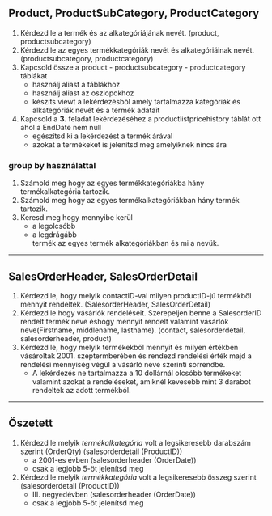 ## Product, ProductSubCategory, ProductCategory  
  
1. Kérdezd le a termék és az alkategóriájának nevét. (product, productsubcategory)
2. Kérdezd le az egyes termékkategóriák nevét és  alkategóriáinak nevét. (productsubcategory, productcategory)
3. Kapcsold össze a product - productsubcategory - productcategory táblákat
    * használj aliast a táblákhoz
    * használj aliast az oszlopokhoz
    * készíts viewt a lekérdezésből amely tartalmazza kategóriák és alkategóriák nevét és a termék adatait
4. Kapcsold a **3.** feladat lekérdezéséhez a productlistpricehistory táblát ott ahol a EndDate nem null  
    * egészítsd ki a lekérdezést a termék árával  
    * azokat a termékeket is jelenítsd meg amelyiknek nincs ára  

### group by használattal  

1. Számold meg hogy az egyes termékkategóriákba hány termékalkategória tartozik.
2. Számold meg hogy az egyes termékalkategóriákban hány termék tartozik.
3. Keresd meg hogy mennyibe kerül 
    * a legolcsóbb 
    * a legdrágább  
termék az egyes termék alkategóriákban és mi a nevük.  

---  
## SalesOrderHeader, SalesOrderDetail  

1. Kérdezd le, hogy melyik contactID-val milyen productID-jú termékből mennyit rendeltek. (SalesorderHeader, SalesOrderDetail)
2. Kérdezd le hogy vásárlók rendeléseit. Szerepeljen benne a SalesorderID rendelt termék neve éshogy mennyit rendelt valamint vásárlók neve(Firstname, middlename, lastname).  (contact, salesorderdetail, salesorderheader, product)
3. Kérdezd le, hogy melyik termékekből mennyit és milyen értékben vásároltak 2001. szeptermberében és rendezd rendelési érték majd a rendelési mennyiség végül a vásárló neve szerinti sorrendbe. 
    * A lekérdezés ne tartalmazza a 10 dollárnál olcsóbb termékeket valamint azokat a rendeléseket, amiknél kevesebb mint 3 darabot rendeltek az adott termékból.

---   
## Öszetett
1. Kérdezd le melyik *termékalkategória* volt a legsikeresebb darabszám szerint (OrderQty) (salesorderdetail (ProductID))
    * a 2001-es évben (salesorderheader (OrderDate))
    * csak a legjobb 5-öt jelenítsd meg
1. Kérdezd le melyik *termékkategória* volt a legsikeresebb összeg szerint (salesorderdetail (ProductID))
    * III. negyedévben (salesorderheader (OrderDate)) 
    * csak a legjobb 5-öt jelenítsd meg    
